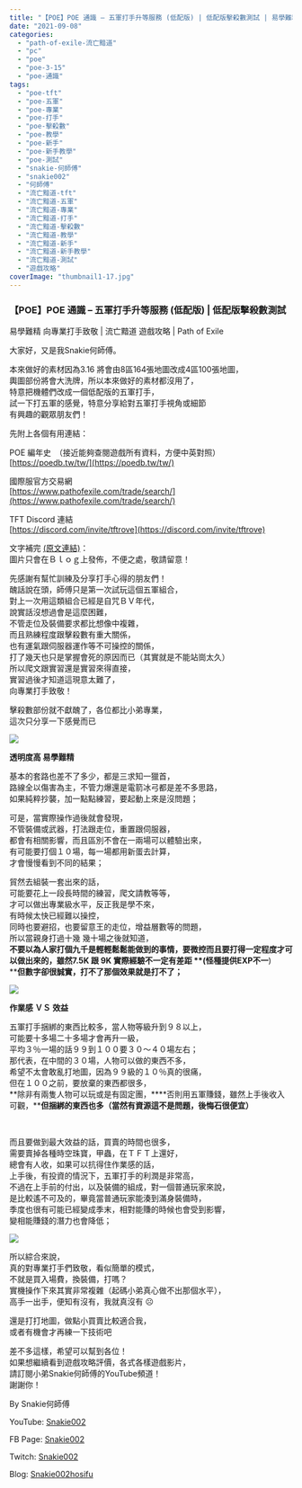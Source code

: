 ```yaml
---
title: "【POE】POE 通識 – 五軍打手升等服務 (低配版) | 低配版擊殺數測試 | 易學難精 向專業打手致敬 | 流亡黯道 遊戲攻略 | Path of Exile"
date: "2021-09-08"
categories: 
  - "path-of-exile-流亡黯道"
  - "pc"
  - "poe"
  - "poe-3-15"
  - "poe-通識"
tags: 
  - "poe-tft"
  - "poe-五軍"
  - "poe-專業"
  - "poe-打手"
  - "poe-擊殺數"
  - "poe-教學"
  - "poe-新手"
  - "poe-新手教學"
  - "poe-測試"
  - "snakie-何師傅"
  - "snakie002"
  - "何師傅"
  - "流亡黯道-tft"
  - "流亡黯道-五軍"
  - "流亡黯道-專業"
  - "流亡黯道-打手"
  - "流亡黯道-擊殺數"
  - "流亡黯道-教學"
  - "流亡黯道-新手"
  - "流亡黯道-新手教學"
  - "流亡黯道-測試"
  - "遊戲攻略"
coverImage: "thumbnail1-17.jpg"
---
```


### 【POE】POE 通識 – 五軍打手升等服務 (低配版) | 低配版擊殺數測試  
易學難精 向專業打手致敬 | 流亡黯道 遊戲攻略 | Path of Exile

  
大家好，又是我Snakie何師傅。  

  
本來做好的素材因為3.16 將會由8區164張地圖改成4區100張地圖，  
輿圖部份將會大洗牌，所以本來做好的素材都沒用了，  
特意把機體們改成一個低配版的五軍打手，  
試一下打五軍的感覺，特意分享給對五軍打手視角或細節  
有興趣的觀眾朋友們！  

  
先附上各個有用連結：  

  
POE 編年史　（接近能夠查閱遊戲所有資料，方便中英對照）  
[https://poedb.tw/tw/](https://poedb.tw/tw/)  

  
國際服官方交易網  
[https://www.pathofexile.com/trade/search/](https://www.pathofexile.com/trade/search/)  

  
TFT Discord 連結  
[https://discord.com/invite/tftrove](https://discord.com/invite/tftrove)  

  
文字補完 [(原文連結)](https://snakie002hosifu.blogspot.com/2021/09/071.html)：  
圖片只會在Ｂｌｏｇ上發佈，不便之處，敬請留意！  

  
先感謝有幫忙訓練及分享打手心得的朋友們！  
醜話說在頭，師傅只是第一次試玩這個五軍組合，  
對上一次用這類組合已經是自咒ＢＶ年代，  
說實話沒想過會是這麼困難，  
不管走位及裝備要求都比想像中複雜，  
而且熟練程度跟擊殺數有重大關係，  
也有運氣跟伺服器運作等不可操控的關係，  
打了幾天也只是掌握會死的原因而已（其實就是不能站崗太久）  
所以爬文跟實習還是實習來得直接，  
實習過後才知道這現意太難了，  
向專業打手致敬！  

  
擊殺數部份就不獻醜了，各位都比小弟專業，  
這次只分享一下感覺而已  

  
![](WordPress/Path-of-Exile-Legion.jpg)  

  
**透明度高 易學難精**  

  
基本的套路也差不了多少，都是三求知一獵首，  
路線全以傷害為主，不管力爆還是電箭冰弓都是差不多思路，  
如果純粹抄襲，加一點點練習，要起動上來是沒問題；  

  
可是，當實際操作過後就會發現，  
不管裝備或武器，打法跟走位，重置跟伺服器，  
都會有相關影響，而且區別不會在一兩場可以體驗出來，  
有可能要打個１０場，每一場都用新蛋去計算，  
才會慢慢看到不同的結果；  

  
貿然去組裝一套出來的話，  
可能要花上一段長時間的練習，爬文請教等等，  
才可以做出專業級水平，反正我是學不來，  
有時候太快已經難以操控，  
同時也要避招，也要留意王的走位，增益層數等的問題，  
所以當親身打過十幾 幾十場之後就知道，  
**不要以為人家打個九千是輕輕鬆鬆能做到的事情，****要微控而且要打得一定程度才可以做出來的，****雖然****7.5K** **跟** **9K** **實際經驗不一定有差距** **(****怪種提供****EXP****不一****)  
****但數字卻很誠實，打不了那個效果就是打不了；**  

  
![](WordPress/maxresdefault-1024x576.jpg)  

  
**作業感 ＶＳ 效益**  

  
五軍打手捆綁的東西比較多，當人物等級升到９８以上，  
可能要十多場二十多場才會再升一級，  
平均３％一場的話９９到１００要３０～４０場左右；  
那代表，在中間的３０場，人物可以做的東西不多，  
希望不太會敢亂打地圖，因為９９級的１０％真的很痛，  
但在１００之前，要放棄的東西都很多，  
**除非有兩隻人物可以玩或是有固定團，****否則用五軍賺錢，雖然上手後收入可觀，****但捆綁的東西也多（當然有資源這不是問題，後悔石很便宜）**  

  
   

  
而且要做到最大效益的話，買賣的時間也很多，  
需要賣掉各種時空珠寶，甲蟲，在ＴＦＴ上還好，  
總會有人收，如果可以抗得住作業感的話，  
上手後，有投資的情況下，五軍打手的利潤是非常高，  
不過在上手前的付出，以及裝備的組成，對一個普通玩家來說，  
是比較遙不可及的，畢竟當普通玩家能湊到滿身裝備時，  
季度也很有可能已經變成季末，相對能賺的時候也會受到影響，  
變相能賺錢的潛力也會降低；  

  
![](WordPress/2021-09-03-20-42-20.mp4_snapshot_06.01.823-1024x576.jpg)  

  
所以綜合來說，  
真的對專業打手們致敬，看似簡單的模式，  
不就是買入場費，換裝備，打嗎？  
實機操作下來其實非常複雜（起碼小弟真心做不出那個水平），  
高手一出手，便知有沒有，我就真沒有 ☹  

  
還是打打地圖，做點小買賣比較適合我，  
或者有機會才再練一下技術吧  

  
差不多這樣，希望可以幫到各位！  
如果想繼續看到遊戲攻略評價，各式各樣遊戲影片，  
請訂閱小弟Snakie何師傅的YouTube頻道！  
謝謝你！  

  
By Snakie何師傅  

  
YouTube: [Snakie002](https://www.youtube.com/c/Snakie002/)  

  
FB Page: [Snakie002](https://www.facebook.com/Snakie002/)  

  
Twitch: [Snakie002](https://www.twitch.tv/snakie002/)  

  
Blog: [Snakie002hosifu](https://snakie002hosifu.blog/)
